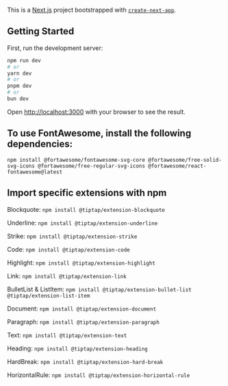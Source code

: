 This is a [Next.js](https://nextjs.org) project bootstrapped with [`create-next-app`](https://nextjs.org/docs/app/api-reference/cli/create-next-app).

## Getting Started

First, run the development server:

```bash
npm run dev
# or
yarn dev
# or
pnpm dev
# or
bun dev
```

Open [http://localhost:3000](http://localhost:3000) with your browser to see the result.


## To use FontAwesome, install the following dependencies:
`npm install @fortawesome/fontawesome-svg-core @fortawesome/free-solid-svg-icons @fortawesome/free-regular-svg-icons @fortawesome/react-fontawesome@latest`

## Import specific extensions with npm
Blockquote: `npm install @tiptap/extension-blockquote`

Underline: `npm install @tiptap/extension-underline`

Strike: `npm install @tiptap/extension-strike`

Code: `npm install @tiptap/extension-code`

Highlight: `npm install @tiptap/extension-highlight`

Link: `npm install @tiptap/extension-link`

BulletList & ListItem: `npm install @tiptap/extension-bullet-list @tiptap/extension-list-item`

Document: `npm install @tiptap/extension-document`

Paragraph: `npm install @tiptap/extension-paragraph`

Text: `npm install @tiptap/extension-text`

Heading: `npm install @tiptap/extension-heading`

HardBreak: `npm install @tiptap/extension-hard-break`

HorizontalRule: `npm install @tiptap/extension-horizontal-rule`

